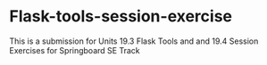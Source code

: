 # Flask-tools-session-exercise
This is a submission for Units 19.3 Flask Tools and and 19.4 Session Exercises for Springboard SE Track
